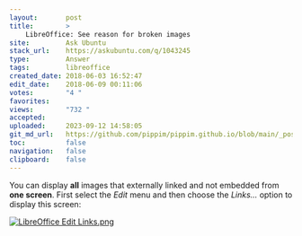 ```yaml
---
layout:       post
title:        >
    LibreOffice: See reason for broken images
site:         Ask Ubuntu
stack_url:    https://askubuntu.com/q/1043245
type:         Answer
tags:         libreoffice
created_date: 2018-06-03 16:52:47
edit_date:    2018-06-09 00:11:06
votes:        "4 "
favorites:    
views:        "732 "
accepted:     
uploaded:     2023-09-12 14:58:05
git_md_url:   https://github.com/pippim/pippim.github.io/blob/main/_posts/2018/2018-06-03-LibreOffice_-See-reason-for-broken-images.md
toc:          false
navigation:   false
clipboard:    false
---
```


You can display **all** images that externally linked and not embedded from **one screen**. First select the *Edit* menu and then choose the *Links…* option to display this screen:

[![LibreOffice Edit Links.png][1]][1]


  [1]: https://i.stack.imgur.com/Y7ZRu.png
